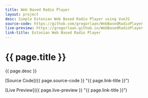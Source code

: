 ```yaml
---
title: Web Based Radio Player
layout: project
desc: Simple Estonian Web Based Radio Player using VueJS
source-code: https://github.com/gregorlaan/WebBasedRadioPlayer
live-preview: https://gregorlaan.github.io/WebBasedRadioPlayer
link-title: Estonian Web Based Radio Player
---
```


# {{ page.title }}

{{ page.desc }}

[Source Code]({{ page.source-code }} "{{ page.link-title }}")

[Live Preview]({{ page.live-preview }} "{{ page.link-title }}")
